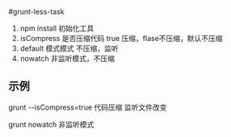 #grunt-less-task

 1. npm install 初始化工具
 2. isCompress 是否压缩代码 true 压缩，flase不压缩，默认不压缩
 3. default 模式模式 不压缩，监听
 4. nowatch 非监听模式，不压缩
 ## 示例
grunt --isCompress=true 代码压缩 监听文件改变

grunt nowatch   非监听模式
